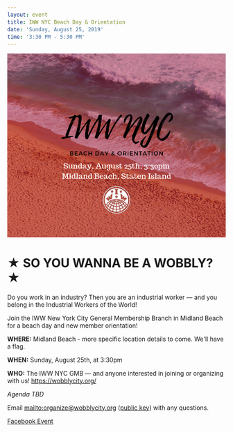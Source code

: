 ```yaml
---
layout: event
title: IWW NYC Beach Day & Orientation
date: 'Sunday, August 25, 2019'
time: '3:30 PM - 5:30 PM'
---
```

![](/assets/uploads/august-beach-day.png)

# ★ SO YOU WANNA BE A WOBBLY? ★

Do you work in an industry? Then you are an industrial worker — and you belong in the Industrial Workers of the World!

Join the IWW New York City General Membership Branch in Midland Beach for a beach day and new member orientation!

**WHERE:** Midland Beach - more specific location details to come. We'll have a flag.

**WHEN:** Sunday, August 25th, at 3:30pm

**WHO:** The IWW NYC GMB — and anyone interested in joining or organizing with us!
https://wobblycity.org/

_Agenda TBD_

Email <mailto:organize@wobblycity.org> ([public key](/assets/keys/publickey.organize@wobblycity.org.asc)) with any questions.

[Facebook Event](https://www.facebook.com/events/2963594250532366/)
